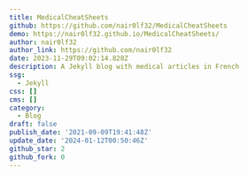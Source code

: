 ```yaml
---
title: MedicalCheatSheets
github: https://github.com/nair0lf32/MedicalCheatSheets
demo: https://nair0lf32.github.io/MedicalCheatSheets/
author: nair0lf32
author_link: https://github.com/nair0lf32
date: 2023-11-29T09:02:14.828Z
description: A Jekyll blog with medical articles in French
ssg:
  - Jekyll
css: []
cms: []
category:
  - Blog
draft: false
publish_date: '2021-09-09T19:41:48Z'
update_date: '2024-01-12T00:50:46Z'
github_star: 2
github_fork: 0
---
```

